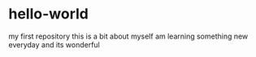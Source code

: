 # hello-world
my first repository
this is a bit about myself am learning something new everyday and its wonderful
